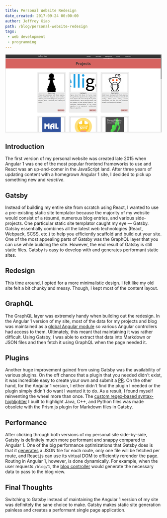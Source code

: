 ```yaml
---
title: Personal Website Redesign
date_created: 2017-09-24 00:00:00
author: Jeffrey Xiao
path: /blog/personal-website-redesign
tags:
 - web development
 - programming
---
```


![Old Personal Website With Angular 1](images/angular-site.png "Old Personal Website With Angular 1")

## Introduction

The first version of my personal website was created late 2015 when Angular 1 was one of the most
popular frontend frameworks to use and React was an up-and-comer in the JavaScript land. After three
years of updating content with a homegrown Angular 1 site, I decided to pick up something new and
*reactive*.

## Gatsby

Instead of building my entire site from scratch using React, I wanted to use a pre-existing static
site templator because the majority of my website would consist of a résumé, numerous blog entries,
and various side-projects. One particular static site templator caught my eye — Gatsby. Gatsby
essentially combines all the latest web technologies (React, Webpack, SCSS, etc.) to help you
efficiently scaffold and build out your site. One of the most appealing parts of Gatsby was the
GraphQL layer that you can use while building the site. However, the end result of Gatsby is still
static files. Gatsby is easy to develop with and generates performant static sites.

## Redesign

This time around, I opted for a more minimalistic design. I felt like my old site felt a bit chunky
and messy. Though, I kept most of the content layout.

## GraphQL

The GraphQL layer was extremely handy when building out the redesign. In the Angular 1 version of my
site, most of the data for my projects and blog was maintained as a [global Angular
module](https://github.com/jeffrey-xiao/personal-website-old/blob/master/app/global.js) so various
Angular controllers had access to them. Ultimately, this meant that maintaining it was rather
difficult. Using Gatsby, I was able to extract that data into Markdown or JSON files and then fetch
it using GraphQL when the page needed it.

## Plugins

Another huge improvement gained from using Gatsby was the availability of various plugins. On the
off chance that a plugin that you needed didn't exist, it was incredible easy to create your own and
submit a [PR](https://github.com/gatsbyjs/gatsby/pull/1731). On the other hand, for the Angular 1
version, I either didn't find the plugin I needed or the plugin simply didn't do want I wanted it to
do. As a result, I found myself reinventing the wheel more than once. The [custom regex-based
syntax-highlighter](https://github.com/jeffrey-xiao/personal-website-old/blob/master/app/blog/entry/entryDirective.js)
I built to highlight Java, C++, and Python files was made obsolete with the Prism.js plugin for
Markdown files in Gatsby.

## Performance

After clicking through both versions of my personal site side-by-side, Gatsby is definitely much
more performant and snappy compared to Angular 1. One of the big performance optimizations that
Gatsby does is that it
[generates](https://github.com/jeffrey-xiao/personal-website-old/blob/gatsby/gatsby-node.js) a JSON
file for each route, only one file will be fetched per route, and React.js can use its virtual DOM
to efficiently rerender the page. Routing in Angular 1, however, is done dynamically. For example,
when the user requests `/blog/1`, the [blog
controller](https://github.com/jeffrey-xiao/personal-website-old/blob/master/app/blog/blogController.js)
would generate the necessary data to pass to the blog view.

## Final Thoughts

Switching to Gatsby instead of maintaining the Angular 1 version of my site was definitely the sane
choice to make. Gatsby makes static site generation painless and creates a performant single page
application.

